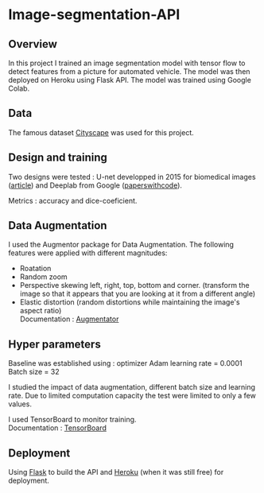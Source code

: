 # Image-segmentation-API

## Overview
In this project I trained an image segmentation model with tensor flow to detect features from a picture for automated vehicle. The model was then deployed on Heroku using Flask API. The model was trained using Google Colab.

## Data
The famous dataset [Cityscape](https://www.cityscapes-dataset.com/dataset-overview/) was used for this project.

## Design and training
Two designs were tested : U-net developped in 2015 for biomedical images ([article](https://heartbeat.comet.ml/deep-learning-for-image-segmentation-u-net-architecture-ff17f6e4c1cf)) and Deeplab from Google ([paperswithcode](https://paperswithcode.com/method/deeplab#:~:text=DeepLab%20is%20a%20semantic%20segmentation,we%20obtain%20the%20final%20predictions.)).

Metrics : accuracy and dice-coeficient.

## Data Augmentation
I used the Augmentor package for Data Augmentation. The following features were applied with different magnitudes:
* Roatation
* Random zoom
* Perspective skewing left, right, top, bottom and corner. (transform the image so that it appears that you are looking at it from a different angle)
* Elastic distortion (random distortions while maintaining the image's aspect ratio)  
Documentation : [Augmentator](https://augmentor.readthedocs.io/en/stable/)

## Hyper parameters 
Baseline was established using :
optimizer Adam
learning rate = 0.0001
Batch size = 32

I studied the impact of data augmentation, different batch size and learning rate. Due to limited computation capacity the test were limited to only a few values.

I used TensorBoard to monitor training.  
Documentation : [TensorBoard](https://www.tensorflow.org/tensorboard?hl=fr)

## Deployment
Using [Flask](https://flask.palletsprojects.com/en/2.2.x/) to build the API and [Heroku](https://www.heroku.com) (when it was still free) for deployment.

